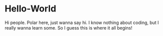 # Hello-World

Hi people. Polar here, just wanna say hi. 
I know nothing about coding, but I really wanna learn some. So I guess this is where it all begins!
